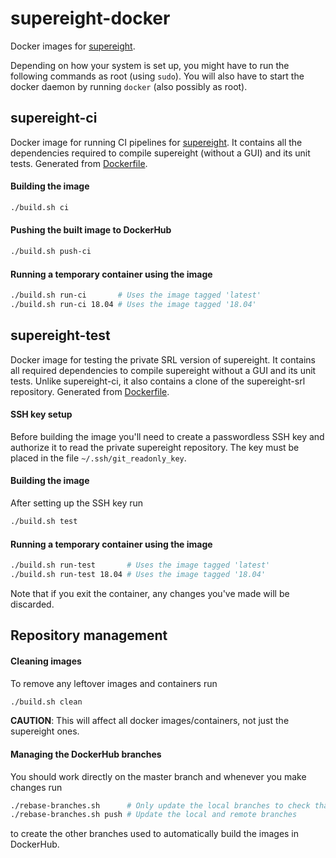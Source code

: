 <!-- SPDX-FileCopyrightText: 20192020 Sotiris Papatheodorou -->
<!-- SPDX-License-Identifier: CC0-1.0 -->

# supereight-docker

Docker images for
[supereight](https://bitbucket.org/smartroboticslab/supereight-public/src/master/).

Depending on how your system is set up, you might have to run the following
commands as root (using `sudo`). You will also have to start the docker daemon
by running `docker` (also possibly as root).



## supereight-ci

Docker image for running CI pipelines for
[supereight](https://github.com/emanuelev/supereight). It contains all the
dependencies required to compile supereight (without a GUI) and its unit tests.
Generated from [Dockerfile](./Dockerfile).

#### Building the image

``` sh
./build.sh ci
```

#### Pushing the built image to DockerHub

``` sh
./build.sh push-ci
```

#### Running a temporary container using the image

``` sh
./build.sh run-ci       # Uses the image tagged 'latest'
./build.sh run-ci 18.04 # Uses the image tagged '18.04'
```



## supereight-test

Docker image for testing the private SRL version of supereight. It contains all
required dependencies to compile supereight without a GUI and its unit tests.
Unlike supereight-ci, it also contains a clone of the supereight-srl
repository. Generated from [Dockerfile](./Dockerfile-test).

#### SSH key setup

Before building the image you'll need to create a passwordless SSH key and
authorize it to read the private supereight repository. The key must be placed
in the file `~/.ssh/git_readonly_key`.

#### Building the image

After setting up the SSH key run

``` sh
./build.sh test
```

#### Running a temporary container using the image

``` sh
./build.sh run-test       # Uses the image tagged 'latest'
./build.sh run-test 18.04 # Uses the image tagged '18.04'
```

Note that if you exit the container, any changes you've made will be discarded.



## Repository management

#### Cleaning images

To remove any leftover images and containers run

``` sh
./build.sh clean
```

**CAUTION**: This will affect all docker images/containers, not just the
supereight ones.
 
#### Managing the DockerHub branches

You should work directly on the master branch and whenever you make changes run

``` sh
./rebase-branches.sh      # Only update the local branches to check that everything looks good
./rebase-branches.sh push # Update the local and remote branches
```

to create the other branches used to automatically build the images in
DockerHub.

